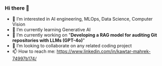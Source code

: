 ### Hi there 👋


- 👀 I’m interested in AI engineering, MLOps, Data Science, Computer Vision 
- 🌱 I’m currently learning Generative AI
- 🔭 I’m currently working on "**Developing a RAG model for auditing Git repositories with LLMs (GPT-4o)**"
- 💞️ I’m looking to collaborate on any related coding project
- 📫 How to reach me: https://www.linkedin.com/in/kawtar-mahrek-74997b174/
